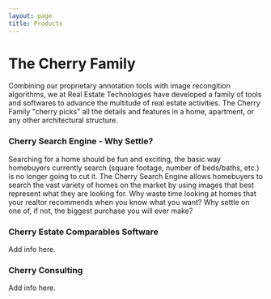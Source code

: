 ```yaml
---
layout: page
title: Products
---
```


#  The Cherry Family 

Combining our proprietary annotation tools with image recongition algorithms, we at Real Estate Technologies have developed a family of tools and softwares to advance the multitude of real estate activities. The Cherry Family "cherry picks" all the details and features in a home, apartment, or any other architectural structure. 

### Cherry Search Engine - Why Settle? 

Searching for a home should be fun and exciting, the basic way homebuyers currently search (square footage, number of beds/baths, etc.) is no longer going to cut it. The Cherry Search Engine allows homebuyers to search the vast variety of homes on the market by using images that best represent what they are looking for. Why waste time looking at homes that your realtor recommends when you know what you want? Why settle on one of, if not, the biggest purchase you will ever make? 

### Cherry Estate Comparables Software

Add info here. 


### Cherry Consulting 

Add info here. 
